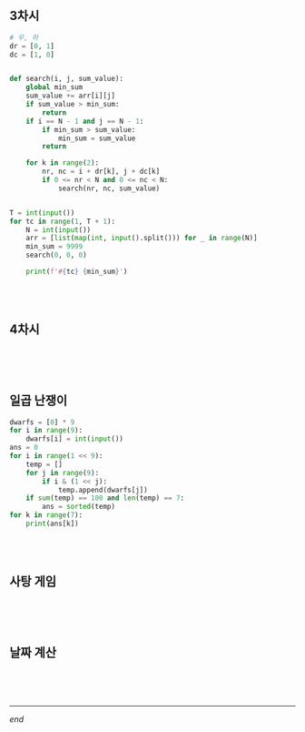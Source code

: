 <br>

## 3차시

```python
# 우, 하
dr = [0, 1]
dc = [1, 0]


def search(i, j, sum_value):
    global min_sum
    sum_value += arr[i][j]
    if sum_value > min_sum:
        return
    if i == N - 1 and j == N - 1:
        if min_sum > sum_value:
            min_sum = sum_value
        return

    for k in range(2):
        nr, nc = i + dr[k], j + dc[k]
        if 0 <= nr < N and 0 <= nc < N:
            search(nr, nc, sum_value)


T = int(input())
for tc in range(1, T + 1):
    N = int(input())
    arr = [list(map(int, input().split())) for _ in range(N)]
    min_sum = 9999
    search(0, 0, 0)

    print(f'#{tc} {min_sum}')
```

<br>

<br>

## 4차시

```python

```

<br>

<br>

## 일곱 난쟁이

```python
dwarfs = [0] * 9
for i in range(9):
    dwarfs[i] = int(input())
ans = 0
for i in range(1 << 9):
    temp = []
    for j in range(9):
        if i & (1 << j):
            temp.append(dwarfs[j])
    if sum(temp) == 100 and len(temp) == 7:
        ans = sorted(temp)
for k in range(7):
    print(ans[k])
```

<br>

<br>

## 사탕 게임

```python

```

<br>

<br>

## 날짜 계산

```python

```

<br>

<br>

---

*end*